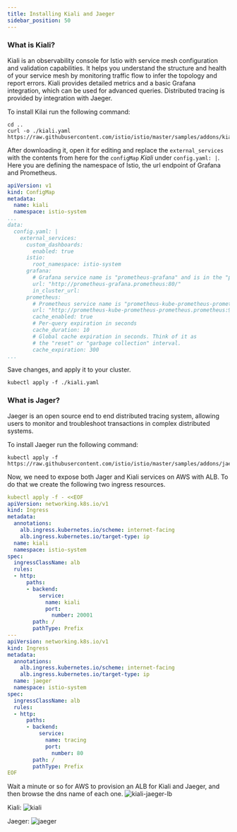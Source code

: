 ```yaml
---
title: Installing Kiali and Jaeger
sidebar_position: 50
---
```


### What is Kiali?
Kiali is an observability console for Istio with service mesh configuration and validation capabilities. It helps you understand the structure and health of your service mesh by monitoring traffic flow to infer the topology and report errors. Kiali provides detailed metrics and a basic Grafana integration, which can be used for advanced queries. Distributed tracing is provided by integration with Jaeger.

To install Kilai run the following command:
```shell
cd ..
curl -o ./kiali.yaml https://raw.githubusercontent.com/istio/istio/master/samples/addons/kiali.yaml
```

After downloading it, open it for editing and replace the `external_services` with the contents from here for the `configMap` *Kiali* under `config.yaml: |`. Here you are defining the namespace of Istio, the url endpoint of Grafana and Prometheus.

```yaml
apiVersion: v1
kind: ConfigMap
metadata:
  name: kiali
  namespace: istio-system
...
data:
  config.yaml: |
    external_services:
      custom_dashboards:
        enabled: true
      istio:
        root_namespace: istio-system
      grafana:
        # Grafana service name is "prometheus-grafana" and is in the "prometheus" namespace, running on port 80.   
        url: "http://prometheus-grafana.prometheus:80/"
        in_cluster_url:        
      prometheus:
        # Prometheus service name is "prometheus-kube-prometheus-prometheus" and is in the "prometheus" namespace, running on port 9090. 
        url: "http://prometheus-kube-prometheus-prometheus.prometheus:9090/"   
        cache_enabled: true
        # Per-query expiration in seconds
        cache_duration: 10
        # Global cache expiration in seconds. Think of it as
        # the "reset" or "garbage collection" interval.
        cache_expiration: 300   
...
```

Save changes, and apply it to your cluster.
```shell
kubectl apply -f ./kiali.yaml
```

### What is Jager?
Jaeger is an open source end to end distributed tracing system, allowing users to monitor and troubleshoot transactions in complex distributed systems.

To install Jaeger run the following command:
```shell
kubectl apply -f https://raw.githubusercontent.com/istio/istio/master/samples/addons/jaeger.yaml
```

Now, we need to expose both Jager and Kiali services on AWS with ALB. To do that we create the following two ingress resources.
```yaml
kubectl apply -f - <<EOF
apiVersion: networking.k8s.io/v1
kind: Ingress
metadata:
  annotations:
    alb.ingress.kubernetes.io/scheme: internet-facing
    alb.ingress.kubernetes.io/target-type: ip
  name: kiali
  namespace: istio-system
spec:
  ingressClassName: alb
  rules:
  - http:
      paths:
      - backend:
          service:
            name: kiali
            port:
              number: 20001
        path: /
        pathType: Prefix
---
apiVersion: networking.k8s.io/v1
kind: Ingress
metadata:
  annotations:
    alb.ingress.kubernetes.io/scheme: internet-facing
    alb.ingress.kubernetes.io/target-type: ip
  name: jaeger
  namespace: istio-system
spec:
  ingressClassName: alb
  rules:
  - http:
      paths:
      - backend:
          service:
            name: tracing
            port:
              number: 80
        path: /
        pathType: Prefix
EOF
```

Wait a minute or so for AWS to provision an ALB for Kiali and Jaeger, and then browse the dns name of each one.
![kiali-jaeger-lb](../assets/kiali-jaeger-lb.png)

Kiali:
![kiali](../assets/kiali.png)


Jaeger:
![jaeger](../assets/jaeger.png)
